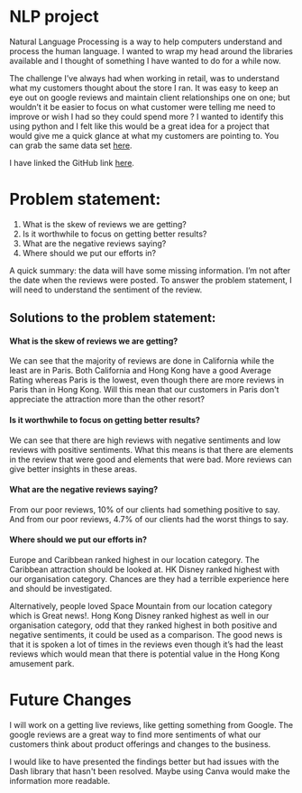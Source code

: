 # NLP project

Natural Language Processing is a way to help computers understand and process the human language.  I wanted to wrap my head around the libraries available and I thought of something I have wanted to do for a while now.

The challenge I’ve always had when working in retail, was to understand what my customers thought about the store I ran.  It was easy to keep an eye out on google reviews and maintain client relationships one on one; but wouldn’t it be easier to focus on what customer were telling me need to improve or wish I had so they could spend more ?
I wanted to identify this using python and I felt like this would be a great idea for a project that would give me a quick glance at what my customers are pointing to.
You can grab the same data set <a href="https://www.kaggle.com/datasets/arushchillar/disneyland-reviews">here</a>.

I have linked the GitHub link <a href="https://github.com/Frozenbabypeas/NPL-Disneyland_analysis">here</a>.

# Problem statement:

1. What is the skew of reviews we are getting?
2. Is it worthwhile to focus on getting better results?
3. What are the negative reviews saying?
4. Where should we put our efforts in?

A quick summary:  the data will have some missing information.  I’m not after the date when the reviews were posted.  To answer the problem statement, I will need to understand the sentiment of the review. 

## Solutions to the problem statement:

#### What is the skew of reviews we are getting?

We can see that the majority of reviews are done in California while the least are in Paris.  Both California and Hong Kong have a good Average Rating whereas Paris is the lowest, even though there are more reviews in Paris than in Hong Kong.  Will this mean that our customers in Paris don't appreciate the attraction more than the other resort?

#### Is it worthwhile to focus on getting better results?

We can see that there are high reviews with negative sentiments and low reviews with positive sentiments.  What this means is that there are elements in the review that were good and elements that were bad.  More reviews can give better insights in these areas.

#### What are the negative reviews saying?

From our poor reviews, 10% of our clients had something positive to say.  And from our poor reviews, 4.7% of our clients had the worst things to say.

#### Where should we put our efforts in?

Europe and Caribbean ranked highest in our location category.  The Caribbean attraction should be looked at.  HK Disney ranked highest with our organisation category.  Chances are they had a terrible experience here and should be investigated.

Alternatively, people loved Space Mountain from our location category which is Great news!.  Hong Kong Disney ranked highest as well in our organisation category, odd that they ranked highest in both positive and negative sentiments, it could be used as a comparison.  The good news is that it is spoken a lot of times in the reviews even though it’s had the least reviews which would mean that there is potential value in the Hong Kong amusement park.

# Future Changes

I will work on a getting live reviews, like getting something from Google.  The google reviews are a great way to find more sentiments of what our customers think about product offerings and changes to the business.

I would like to have presented the findings better but had issues with the Dash library that hasn't been resolved.  Maybe using Canva would make the information more readable.